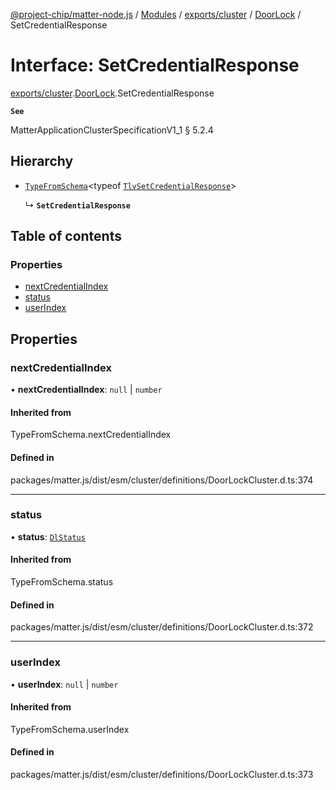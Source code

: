 [@project-chip/matter-node.js](../README.md) / [Modules](../modules.md) / [exports/cluster](../modules/exports_cluster.md) / [DoorLock](../modules/exports_cluster.DoorLock.md) / SetCredentialResponse

# Interface: SetCredentialResponse

[exports/cluster](../modules/exports_cluster.md).[DoorLock](../modules/exports_cluster.DoorLock.md).SetCredentialResponse

**`See`**

MatterApplicationClusterSpecificationV1_1 § 5.2.4

## Hierarchy

- [`TypeFromSchema`](../modules/exports_tlv.md#typefromschema)\<typeof [`TlvSetCredentialResponse`](../modules/exports_cluster.DoorLock.md#tlvsetcredentialresponse)\>

  ↳ **`SetCredentialResponse`**

## Table of contents

### Properties

- [nextCredentialIndex](exports_cluster.DoorLock.SetCredentialResponse.md#nextcredentialindex)
- [status](exports_cluster.DoorLock.SetCredentialResponse.md#status)
- [userIndex](exports_cluster.DoorLock.SetCredentialResponse.md#userindex)

## Properties

### nextCredentialIndex

• **nextCredentialIndex**: ``null`` \| `number`

#### Inherited from

TypeFromSchema.nextCredentialIndex

#### Defined in

packages/matter.js/dist/esm/cluster/definitions/DoorLockCluster.d.ts:374

___

### status

• **status**: [`DlStatus`](../enums/exports_cluster.DoorLock.DlStatus.md)

#### Inherited from

TypeFromSchema.status

#### Defined in

packages/matter.js/dist/esm/cluster/definitions/DoorLockCluster.d.ts:372

___

### userIndex

• **userIndex**: ``null`` \| `number`

#### Inherited from

TypeFromSchema.userIndex

#### Defined in

packages/matter.js/dist/esm/cluster/definitions/DoorLockCluster.d.ts:373
